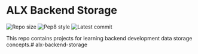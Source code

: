 
# ALX Backend Storage

![Repo size](https://img.shields.io/github/repo-size/kaanyinaele/alx-backend-storage)
![Pep8 style](https://img.shields.io/badge/PEP8-style%20guide-purple?style=round-square)
![Latest commit](https://img.shields.io/github/last-commit/kaanyinaele/alx-backend-storage/main?style=round-square)

This repo contains projects for learning backend development data storage concepts.# alx-backend-storage
